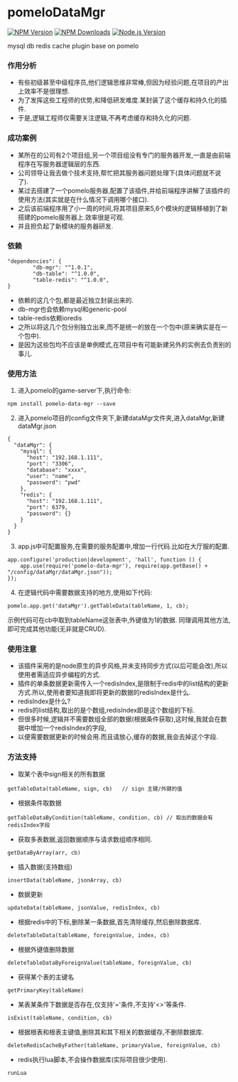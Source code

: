 # pomeloDataMgr
[![NPM Version][npm-image]][npm-url]
[![NPM Downloads][downloads-image]][downloads-url]
[![Node.js Version][node-version-image]][node-version-url]

[npm-image]: https://img.shields.io/npm/v/pomelo-data-mgr.svg
[npm-url]: https://npmjs.org/package/pomelo-data-mgr
[downloads-image]: https://img.shields.io/npm/dm/pomelo-data-mgr.svg
[downloads-url]: https://npmjs.org/package/pomelo-data-mgr
[node-version-image]: https://img.shields.io/badge/node-%3E6.0.0-brightgreen.svg
[node-version-url]: https://nodejs.org/en/download/

mysql db redis cache plugin base on pomelo
### 作用分析
* 有些初级甚至中级程序员,他们逻辑思维非常棒,但因为经验问题,在项目的产出上效率不是很理想.
* 为了发挥这些工程师的优势,和降低研发难度.某封装了这个缓存和持久化的插件.
* 于是,逻辑工程师仅需要关注逻辑,不再考虑缓存和持久化的问题.

### 成功案例
* 某所在的公司有2个项目组,另一个项目组没有专门的服务器开发,一直是由前端程序在写服务器逻辑层的东西.
* 公司领导让我去做个技术支持,帮忙把其服务器问题处理下(具体问题就不说了).
* 某过去搭建了一个pomelo服务器,配置了该插件,并给前端程序讲解了该插件的使用方法(其实就是在什么情况下调用哪个接口).
* 之后该前端程序用了小一周的时间,将其项目原来5,6个模块的逻辑移植到了新搭建的pomelo服务器上.效率很是可观.
* 并且担负起了新模块的服务器研发.

### 依赖
```
"dependencies": {
		"db-mgr": "^1.0.1",
		"db-table": "^1.0.0",
		"table-redis": "^1.0.0",
}
```
* 依赖的这几个包,都是最近独立封装出来的.
* db-mgr也会依赖mysql和generic-pool
* table-redis依赖ioredis
* 之所以将这几个包分别独立出来,而不是统一的放在一个包中(原来确实是在一个包中).
* 是因为这些包均不应该是单例模式,在项目中有可能新建另外的实例去负责别的事儿.

### 使用方法
1. 进入pomelo的game-server下,执行命令:
```
npm install pomelo-data-mgr --save
```
2. 进入pomelo项目的config文件夹下,新建dataMgr文件夹,进入dataMgr,新建dataMgr.json
```
{
  "dataMgr": {
    "mysql": {
      "host": "192.168.1.111",
      "port": "3306",
      "database": "xxxx",
      "user": "name",
      "password": "pwd"
    },
    "redis": {
      "host": "192.168.1.111",
      "port": 6379,
      "password": {}
    }
  }
}
```
3. app.js中可配置服务,在需要的服务配置中,增加一行代码.比如在大厅服的配置.
```
app.configure('production|development', 'hall', function () {
    app.use(require('pomelo-data-mgr'), require(app.getBase() + "/config/dataMgr/dataMgr.json"));
});
```
4. 在逻辑代码中需要数据支持的地方,使用如下代码:
```
pomelo.app.get('dataMgr').getTableData(tableName, 1, cb);
```
示例代码可在cb中取到tableName这张表中,外键值为1的数据.
同理调用其他方法,即可完成其他功能(无非就是CRUD).

### 使用注意
* 该插件采用的是node原生的异步风格,并未支持同步方式(以后可能会改),所以使用者需适应异步编程的方式.
* 插件的单条数据更新需传入一个redisIndex,是限制于redis中的list结构的更新方式.所以,使用者要知道我即将更新的数据的redisIndex是什么.
* redisIndex是什么?
* redis的list结构,取出的是个数组,redisIndex即是这个数组的下标.
* 但很多时候,逻辑并不需要数组全部的数据(根据条件获取),这时候,我就会在数据中增加一个redisIndex的字段,
* 以便需要数据更新的时候会用.而且请放心,缓存的数据,我会去掉这个字段.

### 方法支持
* 取某个表中sign相关的所有数据
```
getTableData(tableName, sign, cb)   // sign 主键/外键的值
```
* 根据条件取数据
```
getTableDataByCondition(tableName, condition, cb) // 取出的数据会有redisIndex字段
```
* 获取多表数据,返回数据顺序与请求数组顺序相同.
```
getDataByArray(arr, cb)
```
* 插入数据(支持数组)
```
insertData(tableName, jsonArray, cb)
```
* 数据更新
``` 
updateData(tableName, jsonValue, redisIndex, cb)
```
* 根据redis中的下标,删除某一条数据,首先清除缓存,然后删除数据库.
```
deleteTableData(tableName, foreignValue, index, cb)
```
* 根据外键值删除数据
```
deleteTableDataByForeignValue(tableName, foreignValue, cb)
```
* 获得某个表的主键名
```
getPrimaryKey(tableName)
```
* 某表某条件下数据是否存在,仅支持'='条件,不支持'<>'等条件.
```
isExist(tableName, condition, cb)
```
* 根据根表和根表主键值,删除其和其下相关的数据缓存,不删除数据库.
```
deleteRedisCacheByFather(tableName, primaryValue, foreignValue, cb)
```
* redis执行lua脚本,不会操作数据库(实际项目很少使用).
```
runLua
```


